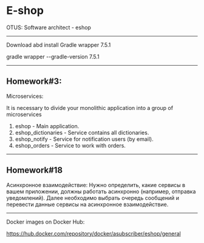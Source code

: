 # E-shop

OTUS: Software architect - eshop

------------------------------------------------------------------------------------------
Download abd install Gradle wrapper 7.5.1

 gradle wrapper --gradle-version 7.5.1

------------------------------------------------------------------------------------------
## Homework#3:

Microservices:

It is necessary to divide your monolithic application into a group of microservices

1. eshop - Main application.
2. eshop_dictionaries - Service contains all dictionaries.
3. eshop_notify - Service for notification users (by email).
4. eshop_orders - Service to work with orders.

------------------------------------------------------------------------------------------
## Homework#18

Асинхронное взаимодействие:
Нужно определить, какие сервисы в вашем приложении, должны работать асинхронно (например, отправка уведомлений).
Далее необходимо выбрать очередь сообщений и перевести данные сервисы на асинхронное взаимодействие.

------------------------------------------------------------------------------------------
Docker images on Docker Hub:

https://hub.docker.com/repository/docker/asubscriber/eshop/general